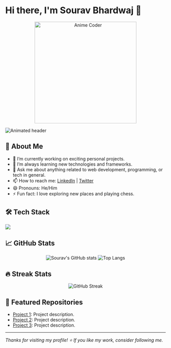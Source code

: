 # Hi there, I'm Sourav Bhardwaj 👋

<p align="center">
  <img src="https://media.giphy.com/media/v1.Y2lkPTc5MGI3NjExN3Jyb2h1anFjam5kY3A3a2t5a3F4ZGZ6bXl4bDkzMTA5ZzZ6NnQzZiZlcD4/g9582DNuQppxC/giphy.gif" width="320" alt="Anime Coder" />
</p>

![Animated header](https://readme-typing-svg.demolab.com?font=Fira+Code&weight=500&size=30&pause=1000&color=FF6F61&center=true&vCenter=true&width=535&lines=Welcome+to+my+GitHub+Profile!;I+%E2%9D%A4%EF%B8%8F+Web+Development;Let's+build+something+amazing+together!)

## 🚀 About Me

- 🔭 I’m currently working on exciting personal projects.
- 🌱 I’m always learning new technologies and frameworks.
- 💬 Ask me about anything related to web development, programming, or tech in general.
- 📫 How to reach me: [LinkedIn](https://www.linkedin.com/in/souravbhardwaj997/) | [Twitter](https://twitter.com/SouravBhardwaj9)
- 😄 Pronouns: He/Him
- ⚡ Fun fact: I love exploring new places and playing chess.

## 🛠️ Tech Stack

<p align="left">
  <img src="https://skillicons.dev/icons?i=js,python,java,cpp,react,nodejs,express,django,mongodb,mysql,postgres,git,docker,vscode,postman" />
</p>

## 📈 GitHub Stats

<p align="center">
  <img src="https://github-readme-stats.vercel.app/api?username=SouravBhardwaj997&show_icons=true&theme=radical" alt="Sourav's GitHub stats" />
  <img src="https://github-readme-stats.vercel.app/api/top-langs/?username=SouravBhardwaj997&layout=compact&theme=radical" alt="Top Langs" />
</p>

## 🔥 Streak Stats

<p align="center">
  <img src="https://streak-stats.demolab.com/?user=SouravBhardwaj997&theme=radical" alt="GitHub Streak" />
</p>

## 📂 Featured Repositories

- [Project 1](https://github.com/SouravBhardwaj997/Project1): Project description.
- [Project 2](https://github.com/SouravBhardwaj997/Project2): Project description.
- [Project 3](https://github.com/SouravBhardwaj997/Project3): Project description.

---

_Thanks for visiting my profile! ⭐️ If you like my work, consider following me._
